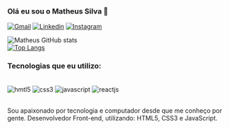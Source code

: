 
### Olá eu sou o Matheus Silva 🤟

[![Gmail](https://img.shields.io/badge/Gmail-D14836?style=for-the-badge&logo=gmail&logoColor=white)](dev.matheuscs@gmail.com
)
[![Linkedin](https://img.shields.io/badge/LinkedIn-0077B5?style=for-the-badge&logo=linkedin&logoColor=white)](https://www.linkedin.com/in/devmatheussilva0/
)
[![Instagram](https://img.shields.io/badge/Instagram-E4405F?style=for-the-badge&logo=instagram&logoColor=white)](https://www.instagram.com/matheusss0_/
)

![Matheus GitHub stats](https://github-readme-stats.vercel.app/api?username=devmatheuss0&show_icons=true&theme=tokyonight)<br/>
[![Top Langs](https://github-readme-stats.vercel.app/api/top-langs/?username=devmatheuss0&layout=compact)](https://github.com/devmatheuss0/github-readme-stats)

### Tecnologias que eu utilizo:
<div style="display: inline_block"><br/>

<img align="center" alt="hmtl5" src="https://img.shields.io/badge/HTML5-E34F26?style=for-the-badge&logo=html5&logoColor=white"/>
<img align="center" alt="css3" src="https://img.shields.io/badge/CSS3-1572B6?style=for-the-badge&logo=css3&logoColor=white"/>
<img align="center" alt="javascript" src="https://img.shields.io/badge/JavaScript-F7DF1E?style=for-the-badge&logo=javascript&logoColor=black"/>
<img align="center" alt="reactjs" src="https://img.shields.io/badge/React-20232A?style=for-the-badge&logo=react&logoColor=61DAFB"/>
</div> <br/>

Sou apaixonado por tecnologia e computador desde que me conheço por gente.
Desenvolvedor Front-end, utilizando: HTML5, CSS3 e JavaScript.
